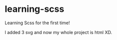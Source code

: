 # learning-scss
 Learning Scss for the first time!

I added 3 svg and now my whole project is html XD.
